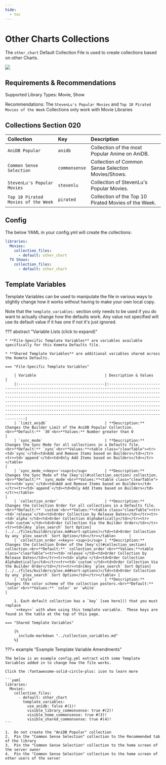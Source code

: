 ```yaml
---
hide:
  - toc
---
```

# Other Charts Collections

The `other_chart` Default Collection File is used to create collections based on other Charts.

![](../images/chartother.png)

## Requirements & Recommendations

Supported Library Types: Movie, Show

Recommendations: The `StevenLu's Popular Movies` and `Top 10 Pirated Movies of the Week` Collections only work with Movie Libraries

## <a id="collection_section"></a>Collections Section 020

| Collection                          | Key           | Description                                          |
|:------------------------------------|:--------------|:-----------------------------------------------------|
| `AniDB Popular`                     | `anidb`       | Collection of the most Popular Anime on AniDB.       |
| `Common Sense Selection`            | `commonsense` | Collection of Common Sense Selection Movies/Shows.   |
| `StevenLu's Popular Movies`         | `stevenlu`    | Collection of StevenLu's Popular Movies.             |
| `Top 10 Pirated Movies of the Week` | `pirated`     | Collection of the Top 10 Pirated Movies of the Week. |

## Config

The below YAML in your config.yml will create the collections:

```yaml
libraries:
  Movies:
    collection_files:
      - default: other_chart
  TV Shows:
    collection_files:
      - default: other_chart
```

## Template Variables

Template Variables can be used to manipulate the file in various ways to slightly change how it works without having to 
make your own local copy.

Note that the `template_variables:` section only needs to be used if you do want to actually change how the defaults 
work. Any value not specified will use its default value if it has one if not it's just ignored.

??? abstract "Variable Lists (click to expand)"

    * **File-Specific Template Variables** are variables available specifically for this Kometa Defaults file.

    * **Shared Template Variables** are additional variables shared across the Kometa Defaults.

    === "File-Specific Template Variables"

        | Variable                               | Description & Values                                                                                                                                                                                                                                                                                                                                                                                                                                                                                                                      |
        |:---------------------------------------|:------------------------------------------------------------------------------------------------------------------------------------------------------------------------------------------------------------------------------------------------------------------------------------------------------------------------------------------------------------------------------------------------------------------------------------------------------------------------------------------------------------------------------------------|
        | `limit_anidb`                          | **Description:** Changes the Builder Limit of the AniDB Popular Collection.<br>**Default:** `30`<br>**Values:** Number greater than 0                                                                                                                                                                                                                                                                                                                                                                                                     |
        | `sync_mode`                            | **Description:** Changes the Sync Mode for all collections in a Defaults file.<br>**Default:** `sync`<br>**Values:**<table class="clearTable"><tr><td>`sync`</td><td>Add and Remove Items based on Builders</td></tr><tr><td>`append`</td><td>Only Add Items based on Builders</td></tr></table>                                                                                                                                                                                                                                          |
        | `sync_mode_<<key>>`<sup>1</sup>        | **Description:** Changes the Sync Mode of the [key's](#collection_section) collection.<br>**Default:** `sync_mode`<br>**Values:**<table class="clearTable"><tr><td>`sync`</td><td>Add and Remove Items based on Builders</td></tr><tr><td>`append`</td><td>Only Add Items based on Builders</td></tr></table>                                                                                                                                                                                                                                          |
        | `collection_order`                     | **Description:** Changes the Collection Order for all collections in a Defaults file.<br>**Default:** `custom`<br>**Values:**<table class="clearTable"><tr><td>`release`</td><td>Order Collection by Release Dates</td></tr><tr><td>`alpha`</td><td>Order Collection Alphabetically</td></tr><tr><td>`custom`</td><td>Order Collection Via the Builder Order</td></tr><tr><td>[Any `plex_search` Sort Option](../../files/builders/plex.md#sort-options)</td><td>Order Collection by any `plex_search` Sort Option</td></tr></table>      |
        | `collection_order_<<key>>`<sup>1</sup> | **Description:** Changes the Collection Order of the [key's](#collection_section) collection.<br>**Default:** `collection_order`<br>**Values:**<table class="clearTable"><tr><td>`release`</td><td>Order Collection by Release Dates</td></tr><tr><td>`alpha`</td><td>Order Collection Alphabetically</td></tr><tr><td>`custom`</td><td>Order Collection Via the Builder Order</td></tr><tr><td>[Any `plex_search` Sort Option](../../files/builders/plex.md#sort-options)</td><td>Order Collection by any `plex_search` Sort Option</td></tr></table> |
        | `style`                                | **Description:** Changes the color scheme of the collection posters.<br>**Default:** `color`<br>**Values:** `color` or `white`                                                                                                                                                                                                                                                                                                                                                                           |

        1. Each default collection has a `key` [see here]() that you must replace 
        `<<key>>` with when using this template variable.  These keys are found in the table at the top of this page.

    === "Shared Template Variables"

        {%
          include-markdown "../collection_variables.md"
        %}
    
???+ example "Example Template Variable Amendments"

    The below is an example config.yml extract with some Template Variables added in to change how the file works.

    Click the :fontawesome-solid-circle-plus: icon to learn more
    
    ```yaml
    libraries:
      Movies:
        collection_files:
          - default: other_chart
            template_variables:
              use_anidb: false #(1)!
              visible_library_commonsense: true #(2)!
              visible_home_commonsense: true #(3)!
              visible_shared_commonsense: true #(4)!
    ```

    1.  Do not create the "AniDB Popular" collection
    2.  Pin the "Common Sense Selection" collection to the Recommended tab of the library
    3.  Pin the "Common Sense Selection" collection to the home screen of the server owner
    4.  Pin the "Common Sense Selection" collection to the home screen of other users of the server
